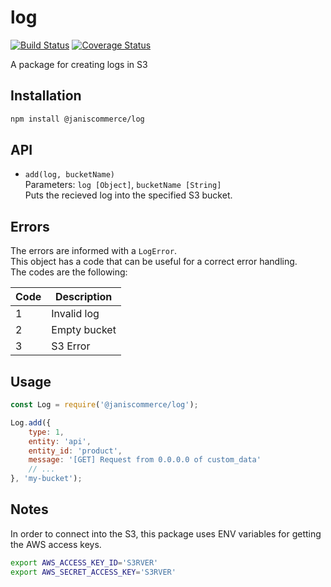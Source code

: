 # log

[![Build Status](https://travis-ci.org/janis-commerce/log.svg?branch=JCN-112-log)](https://travis-ci.org/janis-commerce/log)
[![Coverage Status](https://coveralls.io/repos/github/janis-commerce/log/badge.svg?branch=JCN-112-log)](https://coveralls.io/github/janis-commerce/log?branch=JCN-112-log)

A package for creating logs in S3

## Installation
```sh
npm install @janiscommerce/log
```

## API
- `add(log, bucketName)`  
Parameters: `log [Object]`, `bucketName [String]`  
Puts the recieved log into the specified S3 bucket.

## Errors

The errors are informed with a `LogError`.  
This object has a code that can be useful for a correct error handling.  
The codes are the following:  

| Code | Description                    |
|------|--------------------------------|
| 1    | Invalid log                    |
| 2    | Empty bucket                   |
| 3    | S3 Error                       |

## Usage
```js
const Log = require('@janiscommerce/log');

Log.add({
	type: 1,
	entity: 'api',
	entity_id: 'product',
	message: '[GET] Request from 0.0.0.0 of custom_data'
	// ...
}, 'my-bucket');
```

## Notes
In order to connect into the S3, this package uses ENV variables for getting the AWS access keys.

```sh
export AWS_ACCESS_KEY_ID='S3RVER'
export AWS_SECRET_ACCESS_KEY='S3RVER'
```